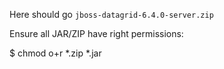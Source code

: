 Here should go `jboss-datagrid-6.4.0-server.zip`

Ensure all JAR/ZIP have right permissions:

$ chmod o+r *.zip *.jar
